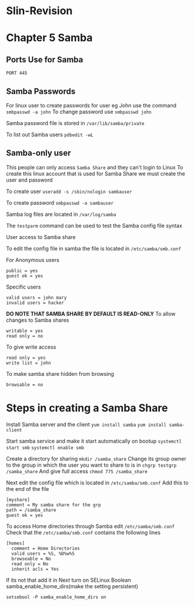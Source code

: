 
# Slin-Revision
# Chapter 5 Samba

## Ports Use for Samba
``PORT 445``

## Samba Passwords
For linux user to create passwords for user eg John use the command
``smbpasswd -a john``
To change password use
``smbpasswd john``

Samba password file is stored in
``/var/lib/samba/private``

To list out Samba users
``pdbedit -wL``

## Samba-only user
This people can only access `Samba Share` and they can't login to Linux
To create this linux account that is used for Samba Share we must create the user and password

To create user
``useradd -s /sbin/nologin sambauser``

To create password
``smbpasswd -a sambauser``

Samba log files are located in 
``/var/log/samba``

The ``testparm`` command can be used to test the Samba config file syntax

User access to Samba share

To edit the config file in samba the file is located in 
``/etc/samba/smb.conf``

For Anonymous users

```
public = yes
guest ok = yes
```

Specific users

```
valid users = john mary
invalid users = hacker
```

**DO NOTE THAT SAMBA SHARE BY DEFAULT IS READ-ONLY**
To allow changes to Samba shares
```
writable = yes
read only = no
```
To give write access
```
read only = yes
write list = john
```
To make samba share hidden from browsing
```
browsable = no
```

# Steps in creating a Samba Share
Install Samba server and the client
``yum install samba``
``yum install samba-client``

Start samba service and make it start automatically on bootup
``systemctl start smb``
``systemctl enable smb``

Create a directory for sharing
``mkdir /samba_share``
Change its group owner to the group in which the user you want to share to is in
``chgrp testgrp /samba_share``
And give full access
``chmod 775 /samba_share``

Next edit the config file which is located in `/etc/samba/smb.conf`
Add this to the end of the file
```
[myshare]
comment = My samba share for the grp
path = /samba_share
guest ok = yes
```

To access Home directories through Samba
edit `/etc/samba/smb.conf`
Check that the `/etc/samba/smb.conf` contains the following lines
```
[homes]
  comment = Home Directories
  valid users = %S, %D%w%S
  browseable = No
  read only = No
  inherit acls = Yes
 ```
 If its not that add it in
 Next turn on SELinux Boolean samba_enable_home_dirs(make the setting persistent)
 ```
 setsebool -P samba_enable_home_dirs on
 ```
